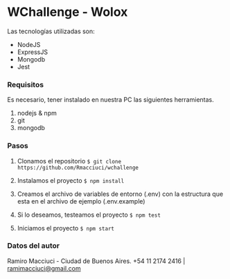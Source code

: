 # WChallenge - Wolox

Las tecnologías utilizadas son:
- NodeJS
- ExpressJS
- Mongodb
- Jest

### Requisitos
Es necesario, tener instalado en nuestra PC las siguientes herramientas.

1. nodejs & npm
2. git
3. mongodb

### Pasos

1. Clonamos el repositorio
`$ git clone https://github.com/Rmacciuci/wchallenge`

2. Instalamos el proyecto
`$ npm install`

3. Creamos el archivo de variables de entorno (.env) con la estructura que esta en el archivo de ejemplo (.env.example)

4. Si lo deseamos, testeamos el proyecto
	`$ npm test`

5. Iniciamos el proyecto
	`$ npm start`

### Datos del autor

Ramiro Macciuci - Ciudad de Buenos Aires.
+54 11 2174 2416 | ramimacciuci@gmail.com